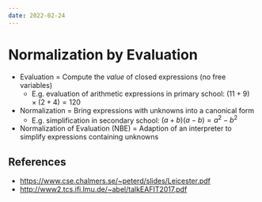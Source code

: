 ```yaml
---
date: 2022-02-24
---
```


# Normalization by Evaluation

- Evaluation = Compute the _value_ of closed expressions (no free variables)
  - E.g. evaluation of arithmetic expressions in primary school: $(11 + 9) \times (2 + 4) = 120$
- Normalization = Bring expressions with unknowns into a canonical form
  - E.g. simplification in secondary school: $(a + b)(a - b) = a^2 - b^2$
- Normalization of Evaluation (NBE) = Adaption of an interpreter to simplify expressions containing unknowns

## References

- https://www.cse.chalmers.se/~peterd/slides/Leicester.pdf
- http://www2.tcs.ifi.lmu.de/~abel/talkEAFIT2017.pdf
